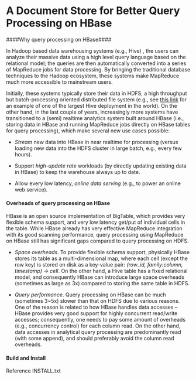 # A Document Store for Better Query Processing on HBase #

####Why query processing on HBase####

In Hadoop based data warehousing systems (e.g., Hive) , the users can analyze their massive data using a high level query language based on the relational model; the queries are then automatically converted into a series of MapReduce jobs for data processing. By bringing the traditional database techniques to the Hadoop ecosystem, these systems make MapReduce much more accessible to mainstream users. 

Initially, these systems typically store their data in HDFS, a high throughput but batch-processing oriented distributed file system (e.g., see [this link](http://hadoopblog.blogspot.com/2011/04/data-warehousing-at-facebook.html) for an example of one of the largest Hive deployment in the world). On the other hand, in the last couple of years, increasingly more systems have transitioned to a (semi) realtime analytics system built around HBase (i.e., storing data in HBase and running MapReduce jobs directly on HBase tables for query processing), which make several new use cases possible:

* *Stream* new data into HBase in near realtime for processing (versus loading new data into the HDFS cluster in large batch, e.g., every few hours).

* Support *high-update rate* workloads (by directly updating existing data in HBase) to keep the warehouse always up to date.

* Allow every low latency, *online data serving* (e.g., to power an online web service).

#### Overheads of query processing on HBase ####

HBase is an open source implementation of BigTable, which provides very flexible schema support, and very low latency get/put of individual cells in the table. While HBase already has very effective MapReduce integration with its good scanning performance, query processing using MapReduce on HBase still has significant gaps compared to query processing on HDFS.

* *Space overheads*. To provide flexible schema support, physically HBase stores its table as a multi-dimensional map, where each cell (except the row key) is stored on disk as a key-value pair: *(row_id, family:column, timestamp) -> cell*. On the other hand, a Hive table has a fixed relational model, and consequently HBase can introduce large space overheads (sometimes as large as 3x) compared to storing the same table in HDFS.

* *Query performance*. Query processing on HBase can be much (sometimes 3~5x) slower than that on HDFS due to various reasons. One of the reason is related to how HBase handles data accesses – HBase provides very good support for highly concurrent read/write accesses; consequently, one needs to pay some amount of overheads (e.g., concurrency control) for each column read. On the other hand, data accesses in analytical query processing are predominantly read (with some append), and should preferably avoid the column read overheads.

#### Build and Install ####

Reference INSTALL.txt
